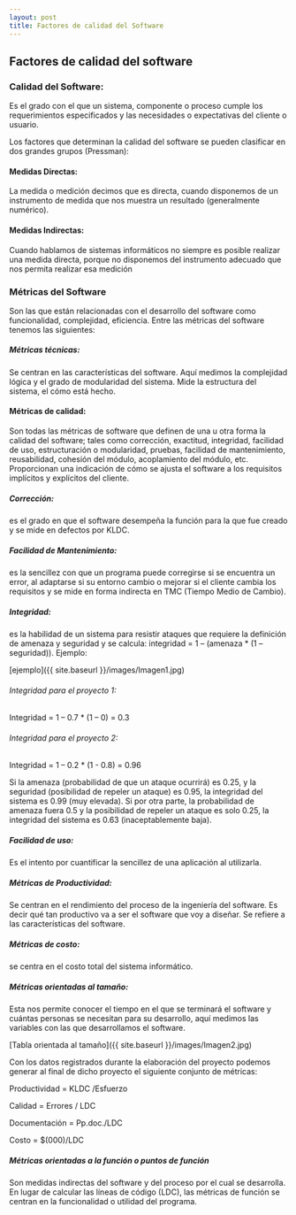 ```yaml
---
layout: post
title: Factores de calidad del Software
---
```


## Factores de calidad del software

### Calidad del Software: 
Es el grado con el que un sistema, componente o proceso cumple los requerimientos especificados y las necesidades o expectativas del cliente o usuario.

Los factores que determinan la calidad del software se pueden clasificar en dos grandes grupos (Pressman):

#### Medidas Directas: 
La medida o medición decimos que es directa, cuando disponemos de un instrumento de medida que nos muestra un resultado (generalmente numérico).
#### Medidas Indirectas: 
Cuando hablamos de sistemas informáticos no siempre es posible realizar una medida directa, porque no disponemos del instrumento adecuado que nos permita realizar esa medición

### Métricas del Software
Son las que están relacionadas con el desarrollo del software como funcionalidad, complejidad, eficiencia. Entre las métricas del software tenemos las siguientes:

##### Métricas técnicas: 
Se centran en las características del software. Aquí medimos la complejidad lógica y el grado de modularidad del sistema. Mide la estructura del sistema, el cómo está hecho.

#### Métricas de calidad: 
Son todas las métricas de software que definen de una u otra forma la calidad del software; tales como corrección, exactitud, integridad, facilidad de uso, estructuración o modularidad, pruebas, facilidad de mantenimiento, reusabilidad, cohesión del módulo, acoplamiento del módulo, etc. Proporcionan una indicación de cómo se ajusta el software a los requisitos implícitos y explícitos del cliente.

##### Corrección: 
es el grado en que el software desempeña la función para la que fue creado y se mide en defectos por KLDC.

##### Facilidad de Mantenimiento: 
es la sencillez con que un programa puede corregirse si se encuentra un error, al adaptarse si su entorno cambio o mejorar si el cliente cambia los requisitos y se mide en forma indirecta en TMC (Tiempo Medio de Cambio).

##### Integridad:
es la habilidad de un sistema para resistir ataques que requiere la definición de amenaza y seguridad y se calcula: integridad = 1 – (amenaza * (1 – seguridad)). Ejemplo:

[ejemplo]({{  site.baseurl  }}/images/Imagen1.jpg)

###### Integridad para el proyecto 1:
Integridad = 1 – 0.7 * (1 – 0) = 0.3
###### Integridad para el proyecto 2:
Integridad = 1 – 0.2 * (1 - 0.8) = 0.96

Si la amenaza (probabilidad de que un ataque ocurrirá) es 0.25, y la seguridad (posibilidad de repeler un ataque) es 0.95, la integridad del sistema es 0.99 (muy elevada). Si por otra parte, la probabilidad de amenaza fuera 0.5 y la posibilidad de repeler un ataque es solo 0.25, la integridad del sistema es 0.63 (inaceptablemente baja).

##### Facilidad de uso: 
Es el intento por cuantificar la sencillez de una aplicación al utilizarla.

##### Métricas de Productividad: 
Se centran en el rendimiento del proceso de la ingeniería del software. Es decir qué tan productivo va a ser el software que voy a diseñar. Se refiere a las características del software.

##### Métricas de costo:
se centra en el costo total del sistema informático.

##### Métricas orientadas al tamaño: 
Esta nos permite conocer el tiempo en el que se terminará el software y cuántas personas se necesitan para su desarrollo, aquí medimos las variables con las que desarrollamos el software.

[Tabla orientada al tamaño]({{  site.baseurl  }}/images/Imagen2.jpg)

Con los datos registrados durante la elaboración del proyecto podemos generar al final de dicho proyecto el siguiente conjunto de métricas:

Productividad = KLDC /Esfuerzo

Calidad = Errores / LDC

Documentación = Pp.doc./LDC

Costo = $(000)/LDC

##### Métricas orientadas a la función o puntos de función
Son medidas indirectas del software y del proceso por el cual se desarrolla. En lugar de calcular las líneas de código (LDC), las métricas de función se centran en la funcionalidad o utilidad del programa.

